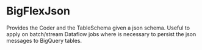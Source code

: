 BigFlexJson
==========

Provides the Coder and the TableSchema given a json schema. Useful to apply on batch/stream Dataflow jobs where is necessary to persist the json messages to BigQuery tables.